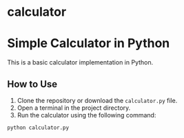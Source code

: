 # calculator
# Simple Calculator in Python

This is a basic calculator implementation in Python.

## How to Use

1. Clone the repository or download the `calculator.py` file.
2. Open a terminal in the project directory.
3. Run the calculator using the following command:

```bash
python calculator.py
